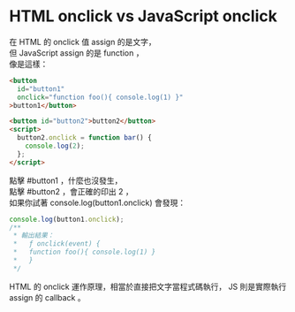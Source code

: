 # HTML onclick vs JavaScript onclick

在 HTML 的 onclick 值 assign 的是文字，  
但 JavaScript assign 的是 function ，  
像是這樣：

```HTML
<button
  id="button1"
  onclick="function foo(){ console.log(1) }"
>button1</button>

<button id="button2">button2</button>
<script>
  button2.onclick = function bar() {
    console.log(2);
  };
</script>
```

點擊 #button1 ，什麼也沒發生，  
點擊 #button2 ，會正確的印出 2 ，  
如果你試著 console.log(button1.onclick) 會發現：

```javascript
console.log(button1.onclick);
/**
 * 輸出結果：
 *   ƒ onclick(event) {
 *   function foo(){ console.log(1) }
 *   }
 */
```

HTML 的 onclick 運作原理，相當於直接把文字當程式碼執行，
JS 則是實際執行 assign 的 callback 。
